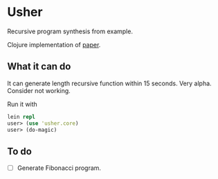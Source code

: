Usher
=====
Recursive program synthesis from example.  

Clojure implementation of [paper](http://research.microsoft.com/en-us/um/people/sumitg/pubs/cav13.pdf).

What it can do
--------------
It can generate length recursive function within 15 seconds. Very alpha.  
Consider not working.

Run it with
```clojure
lein repl
user> (use 'usher.core)
user> (do-magic)
```

To do
-----
- [ ] Generate Fibonacci program.
